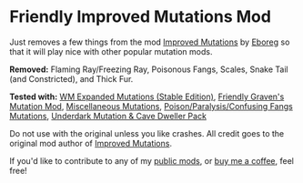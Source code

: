 # Friendly Improved Mutations Mod

Just removes a few things from the mod [Improved Mutations](https://steamcommunity.com/sharedfiles/filedetails/?id=1207623704) by [Eboreg](https://steamcommunity.com/id/Eboreg2/myworkshopfiles/?appid=333640&p=1) so that it will play nice with other popular mutation mods.

**Removed:** Flaming Ray/Freezing Ray, Poisonous Fangs, Scales, Snake Tail (and Constricted), and Thick Fur.

**Tested with:** [WM Expanded Mutations (Stable Edition)](https://steamcommunity.com/sharedfiles/filedetails/?id=2198787801), [Friendly Graven's Mutation Mod](https://steamcommunity.com/sharedfiles/filedetails/?id=3415333397), [Miscellaneous Mutations](https://steamcommunity.com/sharedfiles/filedetails/?id=3114272414), [Poison/Paralysis/Confusing Fangs Mutations](https://steamcommunity.com/sharedfiles/filedetails/?id=3400087527), [Underdark Mutation & Cave Dweller Pack](https://steamcommunity.com/sharedfiles/filedetails/?id=1727376332)

Do not use with the original unless you like crashes. All credit goes to the original mod author of [Improved Mutations](https://steamcommunity.com/sharedfiles/filedetails/?id=1207623704).

If you'd like to contribute to any of my [public mods](https://github.com/hyd-n-plyn-syt?tab=repositories), or [buy me a coffee](https://ko-fi.com/hydnplynsyt), feel free!
